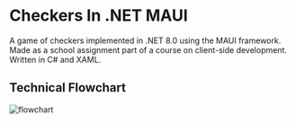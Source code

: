 # Checkers In .NET MAUI
A game of checkers implemented in .NET 8.0 using the MAUI framework.
Made as a school assignment part of a course on client-side development. Written in C# and XAML.

## Technical Flowchart
![flowchart](https://github.com/user-attachments/assets/046e040a-ed4c-464d-b39f-2676843b6065)
